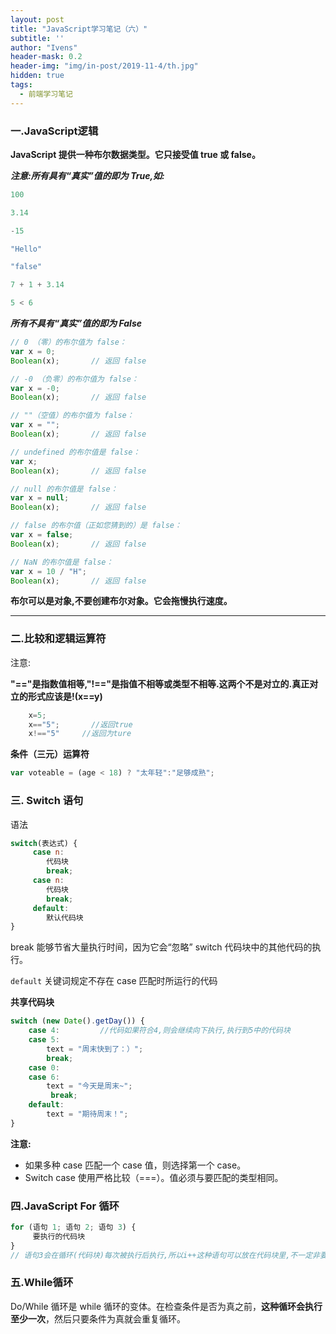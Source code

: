 ```yaml
---
layout: post
title: "JavaScript学习笔记（六）"
subtitle: ''
author: "Ivens"
header-mask: 0.2
header-img: "img/in-post/2019-11-4/th.jpg"
hidden: true
tags:
  - 前端学习笔记
---
```


### 一.JavaScript逻辑

**JavaScript 提供一种布尔数据类型。它只接受值 true 或 false。**

***注意:所有具有“真实”值的即为 True,如:***
```js
100

3.14

-15

"Hello"

"false"

7 + 1 + 3.14

5 < 6 
```

***所有不具有“真实”值的即为 False***
```js
// 0 （零）的布尔值为 false：
var x = 0;
Boolean(x);       // 返回 false

// -0 （负零）的布尔值为 false：
var x = -0;
Boolean(x);       // 返回 false

// ""（空值）的布尔值为 false：
var x = "";
Boolean(x);       // 返回 false

// undefined 的布尔值是 false：
var x;
Boolean(x);       // 返回 false

// null 的布尔值是 false：
var x = null;
Boolean(x);       // 返回 false

// false 的布尔值（正如您猜到的）是 false：
var x = false;
Boolean(x);       // 返回 false

// NaN 的布尔值是 false：
var x = 10 / "H";
Boolean(x);       // 返回 false
```

**布尔可以是对象,不要创建布尔对象。它会拖慢执行速度。**

***

### 二.比较和逻辑运算符

注意:

**"=="是指数值相等,"!=="是指值不相等或类型不相等.这两个不是对立的.真正对立的形式应该是!(x==y)**
```js
    x=5;
    x=="5";       //返回true
    x!=="5"     //返回为ture
```

**条件（三元）运算符**
```js
var voteable = (age < 18) ? "太年轻":"足够成熟";
```

### 三. Switch 语句
语法
```js
switch(表达式) {
     case n:
        代码块
        break;
     case n:
        代码块
        break;
     default:
        默认代码块
} 
```

break 能够节省大量执行时间，因为它会“忽略” switch 代码块中的其他代码的执行。

`default` 关键词规定不存在 case 匹配时所运行的代码

**共享代码块**
```js
switch (new Date().getDay()) {
    case 4:         //代码如果符合4,则会继续向下执行,执行到5中的代码块
    case 5:
        text = "周末快到了：）";
        break; 
    case 0:
    case 6:
        text = "今天是周末~";
         break;
    default: 
        text = "期待周末！";
} 
```

**注意:**
- 如果多种 case 匹配一个 case 值，则选择第一个 case。
- Switch case 使用严格比较（===）。值必须与要匹配的类型相同。

### 四.JavaScript For 循环
```js
for (语句 1; 语句 2; 语句 3) {
     要执行的代码块
}
// 语句3会在循环(代码块)每次被执行后执行,所以i++这种语句可以放在代码块里,不一定非要放在参数里也可以别省略
```

### 五.While循环

Do/While 循环是 while 循环的变体。在检查条件是否为真之前，**这种循环会执行至少一次**，然后只要条件为真就会重复循环。